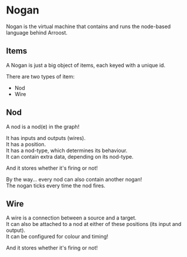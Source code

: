# Nogan

Nogan is the virtual machine that contains and runs the node-based language behind Arroost.

## Items

A Nogan is just a big object of items, each keyed with a unique id.

There are two types of item:

-  Nod
-  Wire

## Nod

A nod is a nod(e) in the graph!

It has inputs and outputs (wires).<br>
It has a position.<br>
It has a nod-type, which determines its behaviour.<br>
It can contain extra data, depending on its nod-type.

And it stores whether it's firing or not!

By the way... every nod can also contain another nogan!<br>
The nogan ticks every time the nod fires.

## Wire

A wire is a connection between a source and a target.<br>
It can also be attached to a nod at either of these positions (its input and output).<br>
It can be configured for colour and timing!

And it stores whether it's firing or not!
